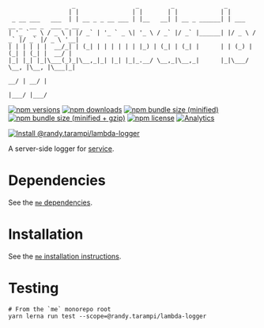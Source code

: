 ```
                  _                 _         _              _
                 | |               | |       | |            | |
 _ __ ___   ___  | | __ _ _ __ ___ | |__   __| | __ _ ______| | ___   __ _  __ _  ___ _ __
| '_ ` _ \ / _ \ | |/ _` | '_ ` _ \| '_ \ / _` |/ _` |______| |/ _ \ / _` |/ _` |/ _ \ '__|
| | | | | |  __/_| | (_| | | | | | | |_) | (_| | (_| |      | | (_) | (_| | (_| |  __/ |
|_| |_| |_|\___(_)_|\__,_|_| |_| |_|_.__/ \__,_|\__,_|      |_|\___/ \__, |\__, |\___|_|
                                                                      __/ | __/ |
                                                                     |___/ |___/
```

[![npm versions](https://img.shields.io/npm/v/@randy.tarampi/lambda-logger.svg?style=flat-square)](https://www.npmjs.com/package/@randy.tarampi/lambda-logger) [![npm downloads](https://img.shields.io/npm/dt/@randy.tarampi/lambda-logger.svg?style=flat-square)](https://www.npmjs.com/package/@randy.tarampi/lambda-logger) [![npm bundle size (minified)](https://img.shields.io/bundlephobia/min/@randy.tarampi/lambda-logger.svg?style=flat-square)](https://www.npmjs.com/package/@randy.tarampi/lambda-logger) [![npm bundle size (minified + gzip)](https://img.shields.io/bundlephobia/minzip/@randy.tarampi/lambda-logger.svg?style=flat-square)](https://www.npmjs.com/package/@randy.tarampi/lambda-logger) [![npm license](https://img.shields.io/npm/l/@randy.tarampi/lambda-logger.svg?registry_uri=https%3A%2F%2Fregistry.npmjs.com&style=flat-square)](https://www.npmjs.com/package/@randy.tarampi/lambda-logger) [![Analytics](https://ga-beacon.appspot.com/UA-50921068-1/beacon/github/randytarampi/me/tree/master/packages/lambda-logger?flat&useReferrer)](https://github.com/igrigorik/ga-beacon)

[![Install @randy.tarampi/lambda-logger](https://nodeico.herokuapp.com/@randy.tarampi/lambda-logger.svg)](https://www.npmjs.com/package/@randy.tarampi/lambda-logger)

A server-side logger for [service](../service).

# Dependencies

See the [`me` dependencies](../../README.md#Dependencies).

# Installation

See the [`me` installation instructions](../../README.md#Installation).

# Testing

```
# From the `me` monorepo root
yarn lerna run test --scope=@randy.tarampi/lambda-logger
```
